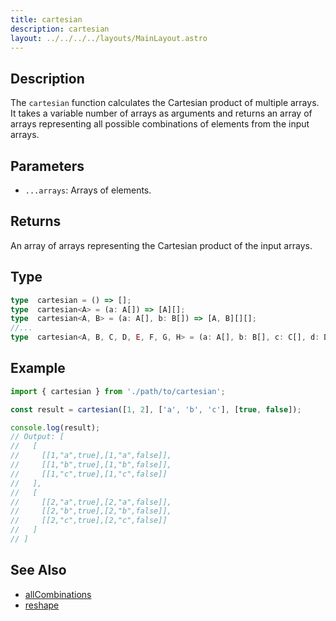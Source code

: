 ```yaml
---
title: cartesian
description: cartesian
layout: ../../../../layouts/MainLayout.astro
---
```


## Description
The `cartesian` function calculates the Cartesian product of multiple arrays. It takes a variable number of arrays as arguments and returns an array of arrays representing all possible combinations of elements from the input arrays.

## Parameters
- `...arrays`: Arrays of elements.

## Returns
An array of arrays representing the Cartesian product of the input arrays.

## Type

```ts
type  cartesian = () => [];
type  cartesian<A> = (a: A[]) => [A][];
type  cartesian<A, B> = (a: A[], b: B[]) => [A, B][][];
//...
type  cartesian<A, B, C, D, E, F, G, H> = (a: A[], b: B[], c: C[], d: D[], e: E[], f: F[], g: G[], h: H[]) => [A, B, C, D, E, F, G, H][][][][][][][];
```


## Example
```typescript
import { cartesian } from './path/to/cartesian';

const result = cartesian([1, 2], ['a', 'b', 'c'], [true, false]);

console.log(result);
// Output: [
//   [
//     [[1,"a",true],[1,"a",false]],
//     [[1,"b",true],[1,"b",false]],
//     [[1,"c",true],[1,"c",false]]
//   ],
//   [
//     [[2,"a",true],[2,"a",false]],
//     [[2,"b",true],[2,"b",false]],
//     [[2,"c",true],[2,"c",false]]
//   ]
// ]
```



## See Also

- [allCombinations](../allCombinations)
- [reshape](../reshape)
